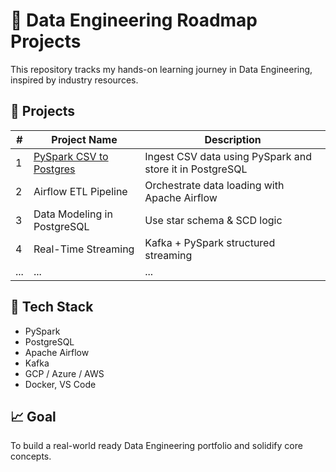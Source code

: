 # 🧠 Data Engineering Roadmap Projects

This repository tracks my hands-on learning journey in Data Engineering, inspired by industry resources.

## 🧰 Projects

| # | Project Name | Description |
|---|--------------|-------------|
| 1 | [PySpark CSV to Postgres](01_pyspark_csv_to_postgres) | Ingest CSV data using PySpark and store it in PostgreSQL |
| 2 | Airflow ETL Pipeline | Orchestrate data loading with Apache Airflow |
| 3 | Data Modeling in PostgreSQL | Use star schema & SCD logic |
| 4 | Real-Time Streaming | Kafka + PySpark structured streaming |
| ... | ... | ... |

## 🚀 Tech Stack

- PySpark
- PostgreSQL
- Apache Airflow
- Kafka
- GCP / Azure / AWS
- Docker, VS Code

## 📈 Goal
To build a real-world ready Data Engineering portfolio and solidify core concepts.
